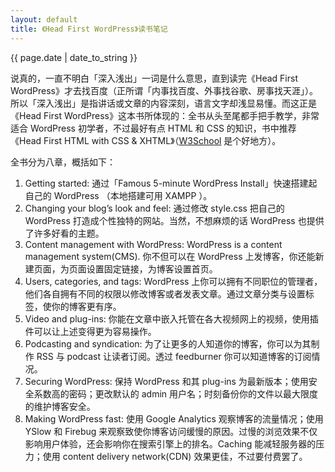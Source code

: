 ```yaml
---
layout: default
title: 《Head First WordPress》读书笔记
---
```

{{ page.date | date_to_string }}

说真的，一直不明白「深入浅出」一词是什么意思，直到读完《Head First WordPress》才去找百度（正所谓「内事找百度、外事找谷歌、房事找天涯」）。所以「深入浅出」是指讲话或文章的内容深刻，语言文字却浅显易懂。而这正是《Head First WordPress》这本书所体现的：全书从头至尾都手把手教学，非常适合 WordPress 初学者，不过最好有点 HTML 和 CSS 的知识，书中推荐《Head First HTML with CSS & XHTML》（[W3School](http://www.w3school.com.cn/) 是个好地方）。

全书分为八章，概括如下：

1. Getting started: 通过「Famous 5-minute WordPress Install」快速搭建起自己的 WordPress （本地搭建可用 XAMPP ）。
2. Changing your blog’s look and feel: 通过修改 style.css 把自己的 WordPress 打造成个性独特的网站。当然，不想麻烦的话 WordPress 也提供了许多好看的主题。
3. Content management with WordPress: WordPress is a content management system(CMS). 你不但可以在 WordPress 上发博客，你还能新建页面，为页面设置固定链接，为博客设置首页。
4. Users, categories, and tags: WordPress 上你可以拥有不同职位的管理者，他们各自拥有不同的权限以修改博客或者发表文章。通过文章分类与设置标签，使你的博客更有序。
5. Video and plug-ins: 你能在文章中嵌入托管在各大视频网上的视频，使用插件可以让上述变得更为容易操作。
6. Podcasting and syndication: 为了让更多的人知道你的博客，你可以为其制作 RSS 与 podcast 让读者订阅。透过 feedburner 你可以知道博客的订阅情况。
7. Securing WordPress: 保持 WordPress 和其 plug-ins 为最新版本；使用安全系数高的密码；更改默认的 admin 用户名；时刻备份你的文件以最大限度的维护博客安全。
8. Making WordPress fast: 使用 Google Analytics 观察博客的流量情况；使用 YSlow 和 Firebug 来观察致使你博客访问缓慢的原因。过慢的浏览效果不仅影响用户体验，还会影响你在搜索引擎上的排名。Caching 能减轻服务器的压力；使用 content delivery network(CDN) 效果更佳，不过要付费罢了。

